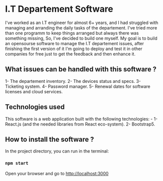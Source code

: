 # I.T Departement Software

I've worked as an I.T engineer for almost 6+ years, and I had struggled with managing and arranding the daily tasks of the departement.
I've tried more than one programm to keep things arranged but always there was something missing, So, I've decided to build one myself.
My goal is to build an opensourse software to manage the I.T departement issues, after finishing the first version of it I'm going
to deploy and test it in other companies for free just to get the feedback and then enhance it.

## What issues can be handled with this software ?

1- The departement inventory.
2- The devices status and specs.
3- Ticketing system.
4- Password manager.
5- Renewal dates for software licenses and cloud services.

## Technologies used

This software is a web application built with the following technologies: -
1- React.js (and the needed libraries from React eco-system).
2- Bootstrap5.

## How to install the software ?

In the project directory, you can run in the terminal:

### `npm start`

Open your browser and go to [http://localhost:3000](http://localhost:3000)
